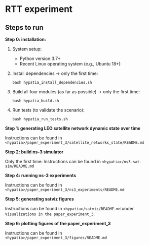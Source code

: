 # RTT experiment

## Steps to run

**Step 0: installation:**

1. System setup:
   - Python version 3.7+
   - Recent Linux operating system (e.g., Ubuntu 18+)

2. Install dependencies -> only the first time:
   ```
   bash hypatia_install_dependencies.sh
   ```
   
3. Build all four modules (as far as possible) -> only the first time:
   ```
   bash hypatia_build.sh
   ```
   
4. Run tests (to validate the scenario):
   ```
   bash hypatia_run_tests.sh
   ```

**Step 1: generating LEO satellite network dynamic state over time**

Instructions can be found in `<hypatia>/paper_experiment_3/satellite_networks_state/README.md`

**Step 2: build ns-3 simulator**

Only the first time:
Instructions can be found in `<hypatia>/ns3-sat-sim/README.md`

<!-- **Step 3: performing analysis using satgenpy**

Instructions can be found in `<hypatia>/paper_experiment_3/satgenpy_analysis/README.md` -->

**Step 4: running ns-3 experiments**

Instructions can be found in `<hypatia>/paper_experiment_3/ns3_experiments/README.md`

**Step 5: generating satviz figures**

Instructions can be found in `<hypatia>/satviz/README.md` under `Visualizations in the paper_experiment_3`.

**Step 6: plotting figures of the paper_experiment_3**

Instructions can be found in `<hypatia>/paper_experiment_3/figures/README.md`
